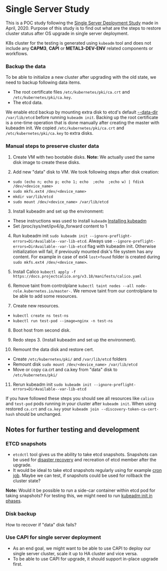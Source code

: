# Single Server Study

This is a POC study following the [Single Server Deployment Study](https://docs.google.com/document/d/1Fgiz-TRBn4L4Ur00j-v7TcloL6v6L86Xc4IbFr3Qde4/edit?ts=5e86e740#heading=h.adzuc1cjggcf) made in April, 2020. Purpose of this study is to find out what are the steps to restore cluster status after OS upgrade in single server deployment.

K8s cluster for the testing is generated using ```kubeadm``` tool and does not include any **CAPM3**, **CAPI** or **METAL3-DEV-ENV** related components or workflows.

### Backup the data

To be able to initialize a new cluster after upgrading with the old state, we need to backup following data items.  
* The root certificate files ```/etc/kubernetes/pki/ca.crt``` and ```/etc/kubernetes/pki/ca.key```.
* The etcd data.

We enable etcd backup by mounting extra disk to etcd's default [--data-dir](https://etcd.io/docs/v3.4/op-guide/configuration/#--data-dir) ```/var/lib/etcd``` before running ```kubeadm init```. Backing up the root certificate is a one-time operation that is done manually after creating the master with kubeadm init. We copied ```/etc/kubernetes/pki/ca.crt``` and ```/etc/kubernetes/pki/ca.key``` to extra disks.

### Manual steps to preserve cluster data

1. Create VM with two bootable disks. **Note:** We actually used the same disk image to create these disks. 

2. Add new "data" disk to VM. We took following steps after disk creation: 

* ```sudo (echo n; echo p; echo 1; echo  ;echo  ;echo w) | fdisk /dev/<device_name>```
* ```sudo mkfs.ext4 /dev/<device_name>``` 
* ```mkdir var/lib/etcd```
* ```sudo mount /dev/<device_name> /var/lib/etcd```

3. Install kubeadm and set up the environment: 
* These instructions was used to install ```kubeadm``` [Installing kubeadm](https://kubernetes.io/docs/setup/production-environment/tools/kubeadm/install-kubeadm/)
* Set /proc/sys/net/ipv4/ip_forward content to 1
	
4. Run kubeadm init ```sudo kubeadm init --ignore-preflight-errors=DirAvailable--var-lib-etcd```. Always use ```--ignore-preflight-errors=DirAvailable--var-lib-etcd``` flag with kubeadm init. Otherwise initialization will fail, if previously mounted disk's file system has any content. For example in case of ext4 ```lost+found``` folder is created during ```sudo mkfs.ext4 /dev/<device_name>```. 

5. Install Calico ```kubectl apply -f https://docs.projectcalico.org/v3.18/manifests/calico.yaml```

6. Remove taint from controlplane ```kubectl taint nodes --all node-role.kubernetes.io/master-```. We remove taint from our controlplane to be able to add some resources. 

7. Create new resources. 
* ```kubectl create ns test-ns```
* ```kubectl run test-pod --image=nginx -n test-ns``` 

8. Boot host from second disk. 

9. Redo steps 3. (Install kubeadm and set up the environment).

10. Remount the data disk and restore cert.
* Create ```/etc/kubernetes/pki/``` and ```/var/lib/etcd``` folders
* Remount disk ```sudo mount /dev/<device_name> /var/lib/etcd```
* Move or copy ca.crt and ca.key from "data" disk to ```/etc/kubernetes/pki/```

11. Rerun kubeadm init ```sudo kubeadm init --ignore-preflight-errors=DirAvailable--var-lib-etcd```

If you have followed these steps you should see all resources like ```calico``` and ```test-pod``` pods running in your cluster after ```kubeadm init```. When using restored ```ca.crt``` and ```ca.key``` your ```kubeadm join --discovery-token-ca-cert-hash``` should be unchanged. 

## Notes for further testing and development

### ETCD snapshots 

* ```etcdctl``` tool gives us the ability to take etcd snapshots. Snapshots can be used for [disaster recovery](https://etcd.io/docs/next/op-guide/recovery/#restoring-a-cluster) and recreation of etcd member after the upgrade.  
* It would be ideal to take etcd snapshots regularly using for example [cron job](https://labs.consol.de/kubernetes/2018/05/25/kubeadm-backup.html). Maybe we can test, if snapshots could be used for rollback the cluster state?

**Note:** Would it be possible to run a side-car container within etcd pod for taking snapshots? For testing this, we might need to run [kubeadm init in phases](https://kubernetes.io/docs/reference/setup-tools/kubeadm/kubeadm-init/#init-phases). 

### Disk backup

How to recover if "data" disk fails?

### Use CAPI for single server deployment
* As an end goal, we might want to be able to use CAPI to deploy our single server cluster, scale it up to HA cluster and vice versa. 
* To be able to use CAPI for upgrade, it should support in-place upgrade first.